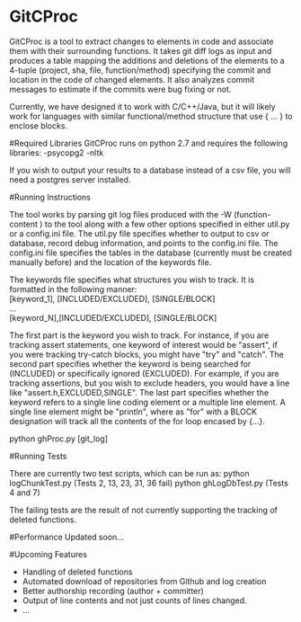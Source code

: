 # GitCProc
GitCProc is a tool to extract changes to elements in code and associate them with their surrounding functions.
It takes git diff logs as input and produces a table mapping the additions and deletions of the elements to
a 4-tuple (project, sha, file, function/method) specifying the commit and location in the code of changed elements.
It also analyzes commit messages to estimate if the commits were bug fixing or not.

Currently, we have designed it to work with C/C++/Java, but it will likely work for languages with similar 
functional/method structure that use { ... } to enclose blocks.

#Required Libraries
GitCProc runs on python 2.7 and requires the following libraries:
-psycopg2
-nltk

If you wish to output your results to a database instead of a csv file, you will need a postgres server installed.

#Running Instructions

The tool works by parsing git log files produced with the -W (function-content ) to the tool along with a few other options
specified in either util.py or a config.ini file.  The util.py file specifies whether to output to csv or database, record
debug information, and points to the config.ini file.  The config.ini file specifies the tables in the database (currently
must be created manually before) and the location of the keywords file.

The keywords file specifies what structures you wish to track.  It is formatted in the following manner:
<br/>
[keyword_1], [INCLUDED/EXCLUDED], [SINGLE/BLOCK]
<br/>
...
<br/>
[keyword_N],[INCLUDED/EXCLUDED], [SINGLE/BLOCK]

The first part is the keyword you wish to track.  For instance, if you are tracking assert statements, one 
keyword of interest would be "assert", if you were tracking try-catch blocks, you might have "try" and "catch".
The second part specifies whether the keyword is being searched for (INCLUDED) or specifically ignored (EXCLUDED).
For example, if you are tracking assertions, but you wish to exclude headers, you would have a line like
"assert.h,EXCLUDED,SINGLE".  The last part specifies whether the keyword refers to a single line coding element or
a multiple line element.  A single line element might be "println", where as "for" with a BLOCK designation will
track all the contents of the for loop encased by {...}.

python ghProc.py [git_log]

#Running Tests

There are currently two test scripts, which can be run as:
python logChunkTest.py (Tests 2, 13, 23, 31, 36 fail)
python ghLogDbTest.py (Tests 4 and 7)

The failing tests are the result of not currently supporting the tracking of deleted functions.

#Performance
Updated soon...

#Upcoming Features
* Handling of deleted functions
* Automated download of repositories from Github and log creation
* Better authorship recording (author + committer)
* Output of line contents and not just counts of lines changed.
* ...
